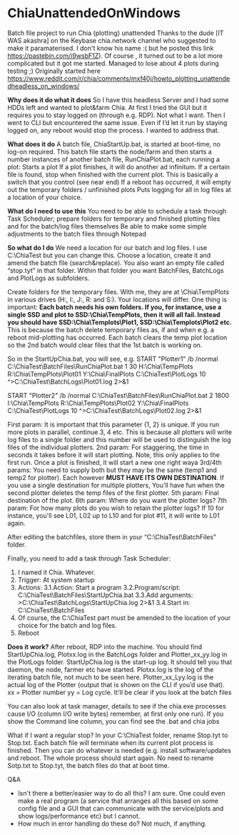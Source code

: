 # ChiaUnattendedOnWindows
Batch file project to run Chia (plotting) unattended
Thanks to the dude [IT WAS akashra] on the Keybase chia.network channel who suggested to make it paramaterised. I don't know his name :( but he posted this link https://pastebin.com/i9wsbF1Z). Of course , it turned out to be a lot more complicated but it got me started. Managed to lose about 4 plots during testing ;) Originally started here https://www.reddit.com/r/chia/comments/mxf40j/howto_plotting_unattendedheadless_on_windows/

**Why does it do what it does**
So I have this headless Server and I had some HDDs left and wanted to plot&farm Chia. At first I tried the GUI but it requires you to stay logged on (through e.g. RDP). Not what I want. Then I went to CLI but encountered the same issue. Even if I’d let it run by staying logged on, any reboot would stop the process.
I wanted to address that.

**What does it do**
A batch file, ChiaStartUp.bat, is started at boot-time, no log-on required. This batch file starts the node/farm and then starts a number instances of another batch file, RunChiaPlot.bat, each running a plot:
    Starts a plot
    If a plot finishes, it will do another ad infinitum.
    If a certain file is found, stop when finished with the current plot. This is basically a switch that you control (see near end)
    If a reboot has occurred, it will empty out the temporary folders / unfinished plots
    Puts logging for all in log files at a location of your choice.

**What do I need to use this**
You need to be able to schedule a task through Task Scheduler;
prepare folders for temporary and finished plotting files and for the batch/log files themselves
Be able to make some simple adjustments to the batch files through Notepad

**So what do I do**
We need a location for our batch and log files. I use C:\ChiaTest but you can change this. Choose a location, create it and amend the batch file (search&replace). You also want an empty file called “stop.tyt” in that folder. Within that folder you want BatchFiles, BatchLogs and PlotLogs as subfolders.
    
Create folders for the temporary files. With me, they are at \Chia\TempPlots in various drives (H:, I:, J:, R: and S:). Your locations will differ. One thing is important: **Each batch needs his own folders. If you, for instance, use a single SSD and plot to SSD:\Chia\TempPlots, then it will all fail. Instead you should have SSD:\Chia\Templots\Plot1, SSD:\Chia\Templots\Plot2 etc.** This is because the batch delete temporary files as, if and when e.g. a reboot mid-plotting has occurred. Each batch clears the temp plot location so the 2nd batch would clear files that the 1st batch is working on.

So in the StartUpChia.bat, you will see, e.g.
START "Plotter1" /b /normal C:\ChiaTest\BatchFiles\RunChiaPlot.bat 1 30 H:\Chia\TempPlots R:\Chia\TempPlots\Plot01 Y:\Chia\FinalPlots C:\ChiaTest\PlotLogs 10 ^>C:\ChiaTest\BatchLogs\Plot01.log 2>&1

START "Plotter2" /b /normal C:\ChiaTest\BatchFiles\RunChiaPlot.bat 2 1800 I:\Chia\TempPlots R:\Chia\TempPlots\Plot02 Y:\Chia\FinalPlots C:\ChiaTest\PlotLogs 10 ^>C:\ChiaTest\BatchLogs\Plot02.log 2>&1

First param: It is important that this parameter {1, 2} is unique. If you run more plots in parallel, continue 3, 4 etc. This is because all plotters will write log files to a single folder and this number will be used to distinguish the log files of the individual plotters.
2nd param: For staggering, the time in seconds it takes before it will start plotting. Note, this only applies to the first run. Once a plot is finished, it will start a new one right waya
3rd/4th params: You need to supply both but they may be the same (temp1 and temp2 for plotter). Each however **MUST HAVE ITS OWN DESTINATION**. If you use a single destination for multiple plotters, You'll have fun when the second plotter deletes the temp files of the first plotter.
5th param: Final destination of the plot.
6th param: Where do you want the plotter logs?
7th param: For how many plots do you wish to retain the plotter logs? If 10 for instance, you'll see L01, L02 up to L10 and for plot #11, it will write to L01 again.

After editing the batchfiles, store them in your “C:\ChiaTest\BatchFiles” folder. 

Finally, you need to add a task through Task Scheduler:
1. I named it Chia. Whatever.
2. Trigger: At system startup
3. Actions:
3.1.Action: Start a program
3.2.Program/script: C:\ChiaTest\BatchFiles\StartUpChia.bat
3.3.Add arguments: >C:\ChiaTest\BatchLogs\StartUpChia.log 2>&1
3.4.Start in: C:\ChiaTest\BatchFiles
4. Of course, the C:\ChiaTest part must be amended to the location of your choice for the batch and log files.
5. Reboot

**Does it work?**
After reboot, RDP into the machine. You should find StartUpChia.log, Plotxx.log in the BatchLogs folder and Plotter_xx_yy.log in the PlotLogs folder.
StartUpChia.log is the start-up log. It should tell you that daemon, the node, farmer etc have started.
Plotxx.log is the log of the iterating batch file, not much to be seen here.
Plotter_xx_Lyy.log is the actual log of the Plotter (output that is shown on the CLI if you’d use that).
xx = Plotter number
yy = Log cycle. It'll be clear if you look at the batch files

You can also look at task manager, details to see if the chia.exe processes cause I/O (column I/O write bytes) remember, at first only one run). If you show the Command line column, you can find see the .bat and chia jobs

What if I want a regular stop?
In your C:\ChiaTest folder, rename Stop.tyt to Stop.txt. Each batch file will terminate when its current plot process is finished. Then you can do whatever is needed (e.g. install software/updates and reboot. The whole process should start again. No need to rename Sotp.txt to Stop.tyt, the batch files do that at boot time.

Q&A
- Isn't there a better/easier way to do all this? I am sure. One could even make a real program (a service that arranges all this based on some config file and a GUI that can communicate with the service/plots and show logs/performance etc) but I cannot.
- How much in error handling do these do? Not much, if anything.
